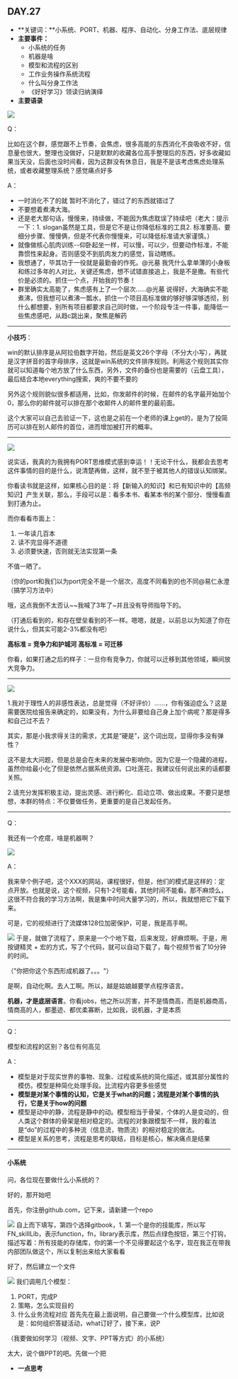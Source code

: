 ## DAY.27
+ **关键词：**小系统、PORT、机器、程序、自动化、分身工作法、底层规律
+ **主要事件：**
    + 小系统的任务
    + 机器是啥
    + 模型和流程的区别
    + 工作业务操作系统流程
    + 什么叫分身工作法
    + 《好好学习》领读归纳演绎
+ **主要语录**

![](./_image/c606c2c509813249fcb9506f1ed856d.jpg)

Q：

比如在这个群，感觉跟不上节奏，会焦虑，很多高能的东西消化不良吸收不好，信息量也很大，整理也没做好，只是默默的收藏各位高手整理后的东西，好多收藏如果当天没，后面也没时间看，因为这群没有休息日，我是不是该考虑焦虑处理系统，或者收藏整理系统？感觉痛点好多

A：

- 一时消化不了的就 暂时不消化了，错过了的东西就错过了
- 不要想着煮沸大海。
- 还是老大那句话，慢慢来，持续做，不能因为焦虑耽误了持续吧（老大：提示一下：1. slogan虽然是工具，但是它不是让你降低标准的工具2. 标准要高、要细分步骤、慢慢俩，但是不代表你慢慢来，可以降低标准请大家谨慎。）
- 就像做核心肌肉训练--仰卧起坐一样，可以慢，可以少，但要动作标准，不能靠惯性来起身。否则感受不到肌肉发力的感觉，盲动瞎练。
- 我想通了，毕其功于一役就是最勤奋的作死。@光墓 我凭什么拿单薄的小身板和练过多年的人对比，关键还焦虑，想不试错直接追上，我是不是撒。有些代价是必须的。抓住一个点，开始我的节奏！
- 群里确实太高能了，焦虑感有上了一个层次……@光墓 说得好，大海确实不能煮沸，但我想可以煮沸一瓢水，抓住一个项目高标准做的够好够深够透彻，别什么都想要，别所有项目都要求自己同时做，一个阶段专注一件事，能降低一些焦虑感吧，从趋c跳出来，聚焦是解药

- - - - -----

**小技巧**：

win的默认排序是从阿拉伯数字开始，然后是英文26个字母（不分大小写），再就是汉字拼音的首字母排序，这就是win系统的文件排序规则。利用这个规则其实你就可以知道每个地方放了什么东西，另外，文件的备份也是需要的（云盘工具），最后结合本地everything搜索，爽的不要不要的

另外这个规则貌似很多都适用，比如，你发邮件的时候，在邮件的名字最开始加个0，那么你的邮件就可以排在那个收邮件人的邮件里的最前面。

这个大家可以自己去验证一下，这也是之前在一个老师的课上get的，是为了投简历可以排在别人邮件的首位，进而增加被打开的概率。

- - - - -------


![](./_image/136cc72b0b38faec4724bd742fccdf5.jpg)

说实话，我真的为我拥有PORT思维模式感到幸运！！无论干什么，我都会去思考这件事情的目的是什么，说清楚再做，这样，就不至于被其他人的错误认知绑架。

你看读书就是这样，如果核心目的是：将【新输入的知识】和已有知识中的【高频知识】产生关联，那么，手段可以是：看多本书、看某本书的某个部分、慢慢看直到打通为止。

而你看看市面上：

1. 一年读几百本
2. 读不完显得不道德
3. 必须要快速，否则就无法实现第一条

不值一晒了。

（你的port和我们以为port完全不是一个层次，高度不同看到的也不同@易仁永澄（搞学习方法中）

哦，这点我倒不太否认~~我喊了3年了~并且没有导师指导下的。

（打通后看到的，和存在壁垒看到的不一样。嗯嗯，就是，以前总以为知道了你在说什么，但其实可能2-3%都没有吧）

**高标准 = 竞争力和护城河**
**高标准 = 可迁移**

你看，如果打通之后的样子：一旦你有竞争力，你就可以迁移到其他领域，瞬间放大竞争力。

- - - - ----------


![](./_image/f1e8401e8b2cc999bbbc5d0a201abd8.jpg)

1.我对于理性人的非感性表达，总是觉得（不好评价）……，你有强迫症么？这是需要医院给报告来确定的，如果没有，为什么非要给自己身上加个病呢？那是得多和自己过不去？

其实，那是小我求得关注的需求，尤其是“硬是”，这个词出现，显得你多没有弹性？

这不是太大问题，但是总是会在未来的发展中影响你。因为它是一个隐藏的进程，虽然你给最小化了但是依然占据系统资源。口吐莲花，我建议任何说出来的话都要关照。

2.请充分发挥积极主动，提出灵感、进行孵化、启动立项、做出成果。不要只是想想，本群的特点：不仅要做任务，更重要的是自己发起任务。

- - - - --------

Q：

我还有一个疙瘩，啥是机器啊？


![](./_image/f78888ad8288a9b2dba9c51ee231744.jpg)

A：

我来举个例子吧，这个XXX的网站，课程很好，但是，他们的模式是这样的：定点开放。也就是说，这个视频，只有1-2号能看，其他时间不能看。那不麻烦么，这很不符合我的学习方法啊，我是集中时间大量学习的，所以，我就想把它下载下来。

可是，它的视频进行了流媒体128位加密保护，可是，我是高手啊。

![](./_image/327a332298c8aab768a09c5723c1677.jpg)
于是，就做了流程了，原来是一个个地下载，后来发现，好麻烦啊。于是，用按键精灵 + 宏的方式，写了个代码，就可以自动下载了，每个视频节省了10分钟的时间。

（"你把你这个东西形成机器了。。。"）

 是啊，自动化啊。去人工啊。所以，越是姑娘越要学点程序语言。

**机器，才是底层语言**。你看jobs，他之所以厉害，并不是情商高，而是机器商高，情商高的人，都墨迹、都优柔寡断，比如我，说机器，才是本质

- - - - -----

Q：

模型和流程的区别？各位有何高见

A：

- 模型是对于现实世界的事物、现象、过程或系统的简化描述，或其部分属性的模仿。模型是种简化处理手段。比流程内容更多些感觉
- **模型是对某个事情的认知，它是关于what的问题；流程是对某个事情的执行，它是关于how的问题**
- 模型是动中的静，流程是静中的动。模型相当于骨架，个体的人是变动的，但人类这个群体的骨架是相对稳定的。流程的对象跟模型不一样，我的看法是“do”的过程中的多种流（信息流，物质流）的相对稳定的做法。
- 模型是关系的思考，流程是思考的联结，目标是核心，解决痛点是结果

- - - - ------- 

#### 小系统

问，各位现在要做什么小系统的？

好的，那开始吧

首先，你注册github.com，记下来，请新建一个repo

![](./_image/9b0690d9d1184fd50233ce27c3d5819.jpg)
自上而下填写，第四个选择gitbook，1. 第一个是你的技能库，所以写FN_skillLib，表示function，fn，library表示库，然后点绿色按钮，第三个打钩，描述写着：所有技能的存储库，你的第一个不见得要起这个名字，现在我正在带我内部团队做这个，所以复制出来给大家看看

好了，然后建立一个文件

![](./_image/6f1fb9866e2edda22b1af055946fb50.jpg)
我们调用几个模型：

1. PORT，完成P
2. 策略，怎么实现目的
3. 什么业务流程对应
首先先在最上面说明，自己要做一个什么模型库，比如说是：如何组织答疑活动，what订好了，接下来，说P

（我要做如何学习（视频、文字、PPT等方式）的小系统）

太大，说个做PPT的吧。先做一个把




+ **一点思考**
